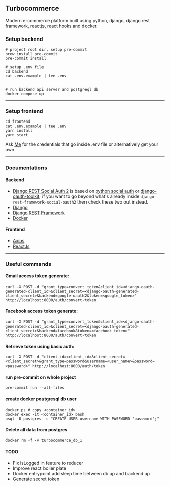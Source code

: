 ## Turbocommerce
Modern e-commerce platform built using python, django, django rest framework, reactjs, react hooks and docker.


### Setup backend
```
# project root dir, setup pre-commit
brew install pre-commit
pre-commit install

# setup .env file
cd backend
cat .env.example | tee .env


# run backend api server and postgreql db
docker-compose up
```

---

### Setup frontend
```
cd frontend
cat .env.example | tee .env
yarn install
yarn start
```
Ask [Me](https://github.com/ashdaily) for the credentials that go inside .env file or alternatively get your own.

---

### Documentations

#### Backend
- [Django REST Social Auth 2](https://github.com/RealmTeam/django-rest-framework-social-oauth2) is based on [python social auth](http://python-social-auth.readthedocs.io/) or [django-oauth-toolkit](https://django-oauth-toolkit.readthedocs.org/), if you want to go beyond  what's already inside `django-rest-framework-social-oauth2` then check these two out instead.
- [Django](https://www.djangoproject.com/)
- [Django REST Framework](https://www.django-rest-framework.org/)
- [Docker](https://docs.docker.com/reference/)

#### Frontend
- [Axios](https://github.com/axios/axios)
- [ReactJs](https://reactjs.org/)


---

### Useful commands

#### Gmail access token generate:
```
curl -X POST -d "grant_type=convert_token&client_id=<django-oauth-generated-client_id>&client_secret=<django-oauth-generated-client_secret>&backend=google-oauth2&token=<google_token>" http://localhost:8000/auth/convert-token
```

#### Facebook access token generate:
```
curl -X POST -d "grant_type=convert_token&client_id=<django-oauth-generated-client_id>&client_secret=<django-oauth-generated-client_secret>&backend=facebook&token=<facebook_token>" http://localhost:8000/auth/convert-token
```

#### Retrieve token using basic auth:
```
curl -X POST -d "client_id=<client_id>&client_secret=<client_secret>&grant_type=password&username=<user_name>&password=<password>" http://localhost:8000/auth/token
```

#### run pre-commit on whole project
```
pre-commit run --all-files
```

#### create docker postgresql db user
```
docker ps # copy <container_id>
docker exec -it <container_id> bash
psql -U postgres -c "CREATE USER username WITH PASSWORD 'password';"
```

#### Delete all data from postgres
```
docker rm -f -v turbocommerce_db_1
```

#### TODO
- Fix isLogged in feature to reducer
- Improve react boiler plate
- Docker entrypoint add sleep time between db up and backend up
- Generate secret token

